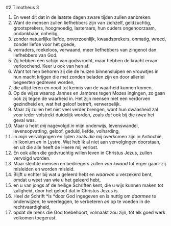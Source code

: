 #2 Timotheus 3
1. En weet dit dat in de laatste dagen zware tijden zullen aanbreken.
2. Want de mensen zullen liefhebbers zijn van zichzelf, geldzuchtig, grootsprekers, hoogmoedig, lasteraars, hun ouders ongehoorzaam, ondankbaar, onheilig,
3. zonder natuurlijke liefde, onverzoenlijk, kwaadsprekers, onmatig, wreed, zonder liefde voor het goede,
4. verraders, roekeloos, verwaand, meer liefhebbers van zingenot dan liefhebbers van God.
5. Zij hebben een schijn van godsvrucht, maar hebben de kracht ervan verloochend. Keer u ook van hen af.
6. Want tot hen behoren zij die de huizen binnensluipen en vrouwtjes in hun macht krijgen die met zonden beladen zijn en door allerlei begeerten gedreven worden,
7. die altijd leren en nooit tot kennis van de waarheid kunnen komen.
8. Op de wijze waarop Jannes en Jambres tegen Mozes ingingen, zo gaan ook zij tegen de waarheid in. Het zijn mensen met een verdorven gezindheid en, wat het geloof betreft, verwerpelijk.
9. Maar zij zullen het niet veel verder brengen, want hun dwaasheid zal voor ieder volstrekt duidelijk worden, zoals *dat* ook bij die *twee* het geval was.
10. Maar ú hebt *mij* nagevolgd *in* mijn onderwijs, levenswandel, levensopvatting, geloof, geduld, liefde, volharding,
11. in *mijn* vervolgingen en lijden zoals *die* mij overkomen zijn in Antiochië, in Ikonium *en* in Lystre. Wat heb ik al niet aan vervolgingen doorstaan, en uit die alle heeft de Heere mij verlost.
12. En ook allen die godvruchtig willen leven in Christus Jezus, zullen vervolgd worden.
13. Maar slechte mensen en bedriegers zullen *van kwaad* tot erger gaan: zij misleiden en worden misleid.
14. Blijft u echter bij wat u geleerd hebt en *waarvan* u verzekerd bent, omdat u weet van wie u het geleerd hebt,
15. en u van jongs af de heilige Schriften kent, die u wijs kunnen maken tot zaligheid, door het geloof dat in Christus Jezus is.
16. Heel *de* Schrift *is *door God ingegeven en is nuttig om *daarmee* te onderwijzen, te weerleggen, te verbeteren *en* op te voeden in de rechtvaardigheid,
17. opdat de mens die God toebehoort, volmaakt zou zijn, tot elk goed werk volkomen toegerust.
